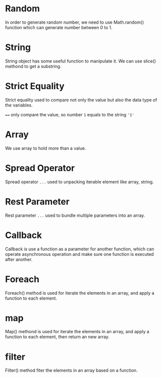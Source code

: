 # Random

In order to generate random number, we need to use Math.random() function which can generate number between 0 to 1.

# String

String object has some useful function to manipulate it. We can use slice() methond to get a substring.

# Strict Equality

Strict equality used to compare not only the value but also the data type of the variables.

`==` only compare the value, so number `1` equals to the string `'1'`

# Array

We use array to hold more than a value. 

# Spread Operator

Spread operator `...` used to unpacking iterable element like array, string.

# Rest Parameter

Rest parameter `...` used to bundle multiple parameters into an array.

# Callback

Callback is use a function as a parameter for another function, which can operate asynchronous operation and make sure one function is executed after another.

# Foreach

Foreach() method is used for iterate the elements in an array, and apply a function to each element.

# map

Map() methond is used for iterate the elements in an array, and apply a function to each element, then return an new array.

# filter

Filter() method fiter the elements in an array based on a function.